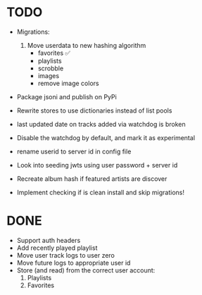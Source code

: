 # TODO
- Migrations:
    1. Move userdata to new hashing algorithm
        - favorites ✅
        - playlists
        - scrobble
        - images
        - remove image colors

- Package jsoni and publish on PyPi
- Rewrite stores to use dictionaries instead of list pools
- last updated date on tracks added via watchdog is broken
- Disable the watchdog by default, and mark it as experimental
- rename userid to server id in config file
- Look into seeding jwts using user password + server id
- Recreate album hash if featured artists are discover
- Implement checking if is clean install and skip migrations!

# DONE
- Support auth headers
- Add recently played playlist
- Move user track logs to user zero
- Move future logs to appropriate user id
- Store (and read) from the correct user account:
    1. Playlists
    2. Favorites